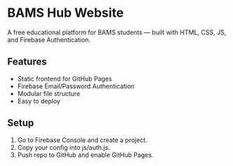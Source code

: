 # BAMS Hub Website

A free educational platform for BAMS students — built with HTML, CSS, JS, and Firebase Authentication.

## Features
- Static frontend for GitHub Pages
- Firebase Email/Password Authentication
- Modular file structure
- Easy to deploy

## Setup
1. Go to Firebase Console and create a project.
2. Copy your config into js/auth.js.
3. Push repo to GitHub and enable GitHub Pages.
